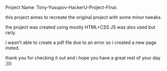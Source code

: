 Project Name: Tony-Yusupov-HackerU-Project-FInal.

this project aimes to recreate the original project with some minor tweaks.

the project was created using mostly HTML+CSS JS was also used but rarly.

i wasn't able to create a pdf file due to an error so i created a new page insted.

thank you for checking it out and i hope you have a great rest of your day ;)))
